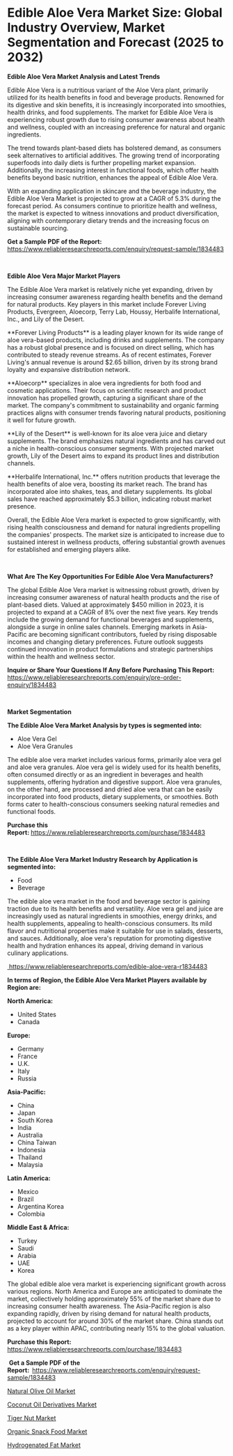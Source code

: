 <p><h1>Edible Aloe Vera Market Size: Global Industry Overview, Market Segmentation and Forecast (2025 to 2032)</h1></p><p><strong>Edible Aloe Vera Market Analysis and Latest Trends</strong></p>
<p><p>Edible Aloe Vera is a nutritious variant of the Aloe Vera plant, primarily utilized for its health benefits in food and beverage products. Renowned for its digestive and skin benefits, it is increasingly incorporated into smoothies, health drinks, and food supplements. The market for Edible Aloe Vera is experiencing robust growth due to rising consumer awareness about health and wellness, coupled with an increasing preference for natural and organic ingredients. </p><p>The trend towards plant-based diets has bolstered demand, as consumers seek alternatives to artificial additives. The growing trend of incorporating superfoods into daily diets is further propelling market expansion. Additionally, the increasing interest in functional foods, which offer health benefits beyond basic nutrition, enhances the appeal of Edible Aloe Vera. </p><p>With an expanding application in skincare and the beverage industry, the Edible Aloe Vera Market is projected to grow at a CAGR of 5.3% during the forecast period. As consumers continue to prioritize health and wellness, the market is expected to witness innovations and product diversification, aligning with contemporary dietary trends and the increasing focus on sustainable sourcing.</p></p>
<p><strong>Get a Sample PDF of the Report:&nbsp;</strong> <a href="https://www.reliableresearchreports.com/enquiry/request-sample/1834483?utm_campaign=38&utm_medium=2&utm_source=Github&utm_content=ia&utm_term=15022025&utm_id=edible-aloe-vera">https://www.reliableresearchreports.com/enquiry/request-sample/1834483</a></p>
<p>&nbsp;</p>
<p><strong>Edible Aloe Vera Major Market Players</strong></p>
<p><p>The Edible Aloe Vera market is relatively niche yet expanding, driven by increasing consumer awareness regarding health benefits and the demand for natural products. Key players in this market include Forever Living Products, Evergreen, Aloecorp, Terry Lab, Houssy, Herbalife International, Inc., and Lily of the Desert.</p><p>**Forever Living Products** is a leading player known for its wide range of aloe vera-based products, including drinks and supplements. The company has a robust global presence and is focused on direct selling, which has contributed to steady revenue streams. As of recent estimates, Forever Living's annual revenue is around $2.65 billion, driven by its strong brand loyalty and expansive distribution network.</p><p>**Aloecorp** specializes in aloe vera ingredients for both food and cosmetic applications. Their focus on scientific research and product innovation has propelled growth, capturing a significant share of the market. The company's commitment to sustainability and organic farming practices aligns with consumer trends favoring natural products, positioning it well for future growth.</p><p>**Lily of the Desert** is well-known for its aloe vera juice and dietary supplements. The brand emphasizes natural ingredients and has carved out a niche in health-conscious consumer segments. With projected market growth, Lily of the Desert aims to expand its product lines and distribution channels.</p><p>**Herbalife International, Inc.** offers nutrition products that leverage the health benefits of aloe vera, boosting its market reach. The brand has incorporated aloe into shakes, teas, and dietary supplements. Its global sales have reached approximately $5.3 billion, indicating robust market presence.</p><p>Overall, the Edible Aloe Vera market is expected to grow significantly, with rising health consciousness and demand for natural ingredients propelling the companies' prospects. The market size is anticipated to increase due to sustained interest in wellness products, offering substantial growth avenues for established and emerging players alike.</p></p>
<p>&nbsp;</p>
<p><strong>What Are The Key Opportunities For Edible Aloe Vera Manufacturers?</strong></p>
<p><p>The global Edible Aloe Vera market is witnessing robust growth, driven by increasing consumer awareness of natural health products and the rise of plant-based diets. Valued at approximately $450 million in 2023, it is projected to expand at a CAGR of 8% over the next five years. Key trends include the growing demand for functional beverages and supplements, alongside a surge in online sales channels. Emerging markets in Asia-Pacific are becoming significant contributors, fueled by rising disposable incomes and changing dietary preferences. Future outlook suggests continued innovation in product formulations and strategic partnerships within the health and wellness sector.</p></p>
<p><strong>Inquire or Share Your Questions If Any Before Purchasing This Report:</strong> <a href="https://www.reliableresearchreports.com/enquiry/pre-order-enquiry/1834483?utm_campaign=38&utm_medium=2&utm_source=Github&utm_content=ia&utm_term=15022025&utm_id=edible-aloe-vera">https://www.reliableresearchreports.com/enquiry/pre-order-enquiry/1834483</a></p>
<p>&nbsp;</p>
<p><strong>Market Segmentation</strong></p>
<p><strong>The Edible Aloe Vera Market Analysis by types is segmented into:</strong></p>
<p><ul><li>Aloe Vera Gel</li><li>Aloe Vera Granules</li></ul></p>
<p><p>The edible aloe vera market includes various forms, primarily aloe vera gel and aloe vera granules. Aloe vera gel is widely used for its health benefits, often consumed directly or as an ingredient in beverages and health supplements, offering hydration and digestive support. Aloe vera granules, on the other hand, are processed and dried aloe vera that can be easily incorporated into food products, dietary supplements, or smoothies. Both forms cater to health-conscious consumers seeking natural remedies and functional foods.</p></p>
<p><strong>Purchase this Report:&nbsp;</strong><a href="https://www.reliableresearchreports.com/purchase/1834483?utm_campaign=38&utm_medium=2&utm_source=Github&utm_content=ia&utm_term=15022025&utm_id=edible-aloe-vera">https://www.reliableresearchreports.com/purchase/1834483</a></p>
<p>&nbsp;</p>
<p><strong>The Edible Aloe Vera Market Industry Research by Application is segmented into:</strong></p>
<p><ul><li>Food</li><li>Beverage</li></ul></p>
<p><p>The edible aloe vera market in the food and beverage sector is gaining traction due to its health benefits and versatility. Aloe vera gel and juice are increasingly used as natural ingredients in smoothies, energy drinks, and health supplements, appealing to health-conscious consumers. Its mild flavor and nutritional properties make it suitable for use in salads, desserts, and sauces. Additionally, aloe vera's reputation for promoting digestive health and hydration enhances its appeal, driving demand in various culinary applications.</p></p>
<p><a href="https://www.reliableresearchreports.com/edible-aloe-vera-r1834483?utm_campaign=38&utm_medium=2&utm_source=Github&utm_content=ia&utm_term=15022025&utm_id=edible-aloe-vera">&nbsp;https://www.reliableresearchreports.com/edible-aloe-vera-r1834483</a></p>
<p><strong>In terms of Region, the Edible Aloe Vera Market Players available by Region are:</strong></p>
<p>
    <p> <strong> North America: </strong>
        <ul>
            <li>United States</li>
            <li>Canada</li>
        </ul>
        </p> 
    <p> <strong> Europe: </strong>
        <ul>
            <li>Germany</li>
            <li>France</li>
            <li>U.K.</li>
            <li>Italy</li>
            <li>Russia</li>
        </ul>
        </p> 
    <p> <strong> Asia-Pacific: </strong>
        <ul>
            <li>China</li>
            <li>Japan</li>
            <li>South Korea</li>
            <li>India</li>
            <li>Australia</li>
            <li>China Taiwan</li>
            <li>Indonesia</li>
            <li>Thailand</li>
            <li>Malaysia</li>
        </ul>
        </p> 
    <p> <strong> Latin America: </strong>
        <ul>
            <li>Mexico</li>
            <li>Brazil</li>
            <li>Argentina Korea</li>
            <li>Colombia</li>
        </ul>
        </p> 
    <p> <strong> Middle East & Africa: </strong>
        <ul>
            <li>Turkey</li>
            <li>Saudi</li>
            <li>Arabia</li>
            <li>UAE</li>
            <li>Korea</li>
        </ul>
    </p>
    </p>
<p><p>The global edible aloe vera market is experiencing significant growth across various regions. North America and Europe are anticipated to dominate the market, collectively holding approximately 55% of the market share due to increasing consumer health awareness. The Asia-Pacific region is also expanding rapidly, driven by rising demand for natural health products, projected to account for around 30% of the market share. China stands out as a key player within APAC, contributing nearly 15% to the global valuation.</p></p>
<p><strong>Purchase this Report: </strong><a href="https://www.reliableresearchreports.com/purchase/1834483?utm_campaign=38&utm_medium=2&utm_source=Github&utm_content=ia&utm_term=15022025&utm_id=edible-aloe-vera">https://www.reliableresearchreports.com/purchase/1834483</a></p>
<p>&nbsp;<strong>Get a Sample PDF of the Report:&nbsp;&nbsp;</strong><a href="https://www.reliableresearchreports.com/enquiry/request-sample/1834483?utm_campaign=38&utm_medium=2&utm_source=Github&utm_content=ia&utm_term=15022025&utm_id=edible-aloe-vera">https://www.reliableresearchreports.com/enquiry/request-sample/1834483</a></p>
<p><strong></strong></p>
<p><p><a href="https://github.com/zurubting/Market-Research-Report-List-1/blob/main/natural-olive-oil-market.md?utm_campaign=38&utm_medium=2&utm_source=Github&utm_content=ia&utm_term=15022025&utm_id=edible-aloe-vera">Natural Olive Oil Market</a></p><p><a href="https://github.com/lalolatiot/Market-Research-Report-List-1/blob/main/coconut-oil-derivatives-market.md?utm_campaign=38&utm_medium=2&utm_source=Github&utm_content=ia&utm_term=15022025&utm_id=edible-aloe-vera">Coconut Oil Derivatives Market</a></p><p><a href="https://github.com/duscarajlha/Market-Research-Report-List-1/blob/main/tiger-nut-market.md?utm_campaign=38&utm_medium=2&utm_source=Github&utm_content=ia&utm_term=15022025&utm_id=edible-aloe-vera">Tiger Nut Market</a></p><p><a href="https://github.com/ariyilmelzar/Market-Research-Report-List-1/blob/main/organic-snack-food-market.md?utm_campaign=38&utm_medium=2&utm_source=Github&utm_content=ia&utm_term=15022025&utm_id=edible-aloe-vera">Organic Snack Food Market</a></p><p><a href="https://github.com/ternainglin/Market-Research-Report-List-1/blob/main/hydrogenated-fat-market.md?utm_campaign=38&utm_medium=2&utm_source=Github&utm_content=ia&utm_term=15022025&utm_id=edible-aloe-vera">Hydrogenated Fat Market</a></p></p>